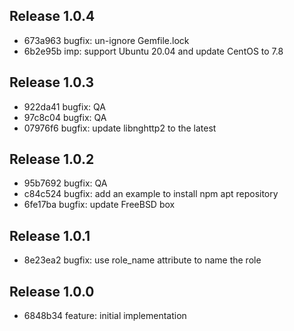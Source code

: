 ## Release 1.0.4

* 673a963 bugfix: un-ignore Gemfile.lock
* 6b2e95b imp: support Ubuntu 20.04 and update CentOS to 7.8

## Release 1.0.3

* 922da41 bugfix: QA
* 97c8c04 bugfix: QA
* 07976f6 bugfix: update libnghttp2 to the latest

## Release 1.0.2

* 95b7692 bugfix: QA
* c84c524 bugfix: add an example to install npm apt repository
* 6fe17ba bugfix: update FreeBSD box

## Release 1.0.1

* 8e23ea2 bugfix: use role_name attribute to name the role

## Release 1.0.0

* 6848b34 feature: initial implementation
